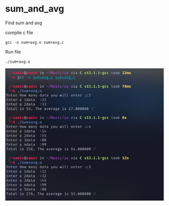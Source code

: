 # sum_and_avg
Find sum and avg  



compile  c file

```
gcc -o sum+avg.o sum+avg.c
```

Run file
```
./sum+avg.o
```
![This is an image](./sum+avg.png)


